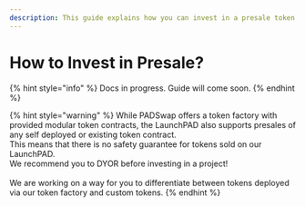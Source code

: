 ```yaml
---
description: This guide explains how you can invest in a presale token on PADSwap.
---
```


# How to Invest in Presale?

{% hint style="info" %}
Docs in progress. Guide will come soon.
{% endhint %}

{% hint style="warning" %}
While PADSwap offers a token factory with provided modular token contracts, the LaunchPAD also supports presales of any self deployed or existing token contract.\
This means that there is no safety guarantee for tokens sold on our LaunchPAD.\
We recommend you to DYOR before investing in a project!\
\
We are working on a way for you to differentiate between tokens deployed via our token factory and custom tokens.
{% endhint %}
